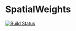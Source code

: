 # SpatialWeights

[![Build Status](https://travis-ci.org/ljwolf/SpatialWeights.jl.svg?branch=master)](https://travis-ci.org/ljwolf/SpatialWeights.jl)
